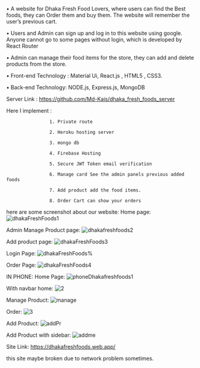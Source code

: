 • A website for Dhaka Fresh Food Lovers, where users can find the Best foods, they can Order them
and buy them. The website will remember the user’s previous cart.

• Users and Admin can sign up and log in to this website using google. Anyone cannot go to
some pages without login, which is developed by React Router

• Admin can manage their food items for the store, they can add and delete products from the
store.

• Front-end Technology : Material Ui, React.js , HTML5 , CSS3.

• Back-end Technology: NODE.js, Express.js, MongoDB

Server Link : https://github.com/Md-Kais/dhaka_fresh_foods_server

 Here I implement : 
                    
                    1. Private route 
 
                    2. Heroku hosting server 
                    
                    3. mongo db
                    
                    4. Firebase Hosting
                    
                    5. Secure JWT Token email verification
                    
                    6. Manage card See the admin panels previous added foods
                    
                    7. Add product add the food items.
                   
                    8. Order Cart can show your orders
here are some screenshot about our website:
Home page:
![dhakaFreshFoods1](https://user-images.githubusercontent.com/62563474/114219058-04cdcf00-998c-11eb-9d5b-b12f582bf9bd.jpg)

Admin Manage Product page:
![dhakafreshfoods2](https://user-images.githubusercontent.com/62563474/114219276-43fc2000-998c-11eb-91b7-3b4c18d7d61c.jpg)

Add product page:
![dhakaFreshFoods3](https://user-images.githubusercontent.com/62563474/114219464-81f94400-998c-11eb-940c-3b164c558da0.jpg)

Login Page:
![dhakaFreshFoods%](https://user-images.githubusercontent.com/62563474/114219627-bb31b400-998c-11eb-8b06-42ee57d5ac53.jpg)

Order Page:
![dhakaFreshFoods4](https://user-images.githubusercontent.com/62563474/114219478-845b9e00-998c-11eb-8f84-804358100835.jpg)


IN PHONE:
Home Page:
![phoneDhakafreshfoods1](https://user-images.githubusercontent.com/62563474/114220354-b4577100-998d-11eb-8deb-d7e08957a39b.jpg)

With navbar home:
![2](https://user-images.githubusercontent.com/62563474/114220356-b5889e00-998d-11eb-957a-f65615335407.jpg)

Manage Product:
![manage](https://user-images.githubusercontent.com/62563474/114220650-14e6ae00-998e-11eb-8358-1caa5d4f169d.jpg)

Order:
![3](https://user-images.githubusercontent.com/62563474/114220359-b7526180-998d-11eb-9ea4-cf04fe3aea43.jpg)


Add Product:
![addPr](https://user-images.githubusercontent.com/62563474/114220657-17e19e80-998e-11eb-83b6-f2d9da1de2cb.jpg)

Add Product with sidebar:
![addme](https://user-images.githubusercontent.com/62563474/114220668-19ab6200-998e-11eb-9b37-e3d93211fcd3.jpg)






Site Link:
https://dhakafreshfoods.web.app/

this site maybe broken due to network problem sometimes.
